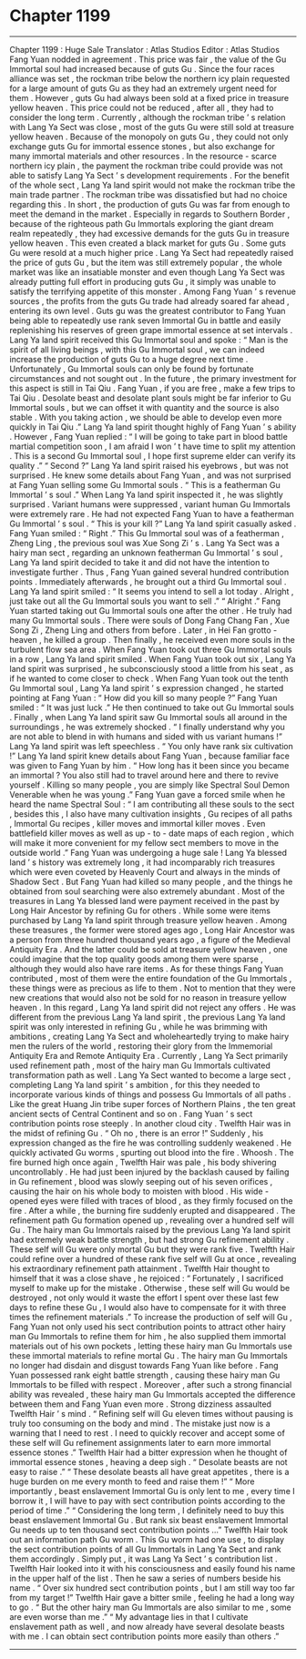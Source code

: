 
# Chapter 1199


---

Chapter 1199 : Huge Sale
Translator :
Atlas Studios
Editor :
Atlas Studios
Fang Yuan nodded in agreement .
This price was fair , the value of the Gu Immortal soul had increased because of guts Gu .
Since the four races alliance was set , the rockman tribe below the northern icy plain requested for a large amount of guts Gu as they had an extremely urgent need for them .
However , guts Gu had always been sold at a fixed price in treasure yellow heaven . This price could not be reduced , after all , they had to consider the long term .
Currently , although the rockman tribe ’ s relation with Lang Ya Sect was close , most of the guts Gu were still sold at treasure yellow heaven .
Because of the monopoly on guts Gu , they could not only exchange guts Gu for immortal essence stones , but also exchange for many immortal materials and other resources .
In the resource - scarce northern icy plain , the payment the rockman tribe could provide was not able to satisfy Lang Ya Sect ’ s development requirements .
For the benefit of the whole sect , Lang Ya land spirit would not make the rockman tribe the main trade partner .
The rockman tribe was dissatisfied but had no choice regarding this .
In short , the production of guts Gu was far from enough to meet the demand in the market . Especially in regards to Southern Border , because of the righteous path Gu Immortals exploring the giant dream realm repeatedly , they had excessive demands for the guts Gu in treasure yellow heaven .
This even created a black market for guts Gu .
Some guts Gu were resold at a much higher price .
Lang Ya Sect had repeatedly raised the price of guts Gu , but the item was still extremely popular , the whole market was like an insatiable monster and even though Lang Ya Sect was already putting full effort in producing guts Gu , it simply was unable to satisfy the terrifying appetite of this monster .
Among Fang Yuan ’ s revenue sources , the profits from the guts Gu trade had already soared far ahead , entering its own level .
Guts gu was the greatest contributor to Fang Yuan being able to repeatedly use rank seven Immortal Gu in battle and easily replenishing his reserves of green grape immortal essence at set intervals .
Lang Ya land spirit received this Gu Immortal soul and spoke : “ Man is the spirit of all living beings , with this Gu Immortal soul , we can indeed increase the production of guts Gu to a huge degree next time . Unfortunately , Gu Immortal souls can only be found by fortunate circumstances and not sought out . In the future , the primary investment for this aspect is still in Tai Qiu . Fang Yuan , if you are free , make a few trips to Tai Qiu . Desolate beast and desolate plant souls might be far inferior to Gu Immortal souls , but we can offset it with quantity and the source is also stable . With you taking action , we should be able to develop even more quickly in Tai Qiu .”
Lang Ya land spirit thought highly of Fang Yuan ’ s ability .
However , Fang Yuan replied : “ I will be going to take part in blood battle martial competition soon , I am afraid I won ’ t have time to split my attention . This is a second Gu Immortal soul , I hope first supreme elder can verify its quality .”
“ Second ?” Lang Ya land spirit raised his eyebrows , but was not surprised .
He knew some details about Fang Yuan , and was not surprised at Fang Yuan selling some Gu Immortal souls .
“ This is a featherman Gu Immortal ’ s soul .” When Lang Ya land spirit inspected it , he was slightly surprised . Variant humans were suppressed , variant human Gu Immortals were extremely rare . He had not expected Fang Yuan to have a featherman Gu Immortal ’ s soul .
“ This is your kill ?” Lang Ya land spirit casually asked .
Fang Yuan smiled : “ Right .”
This Gu Immortal soul was of a featherman , Zheng Ling , the previous soul was Xue Song Zi ’ s .
Lang Ya Sect was a hairy man sect , regarding an unknown featherman Gu Immortal ’ s soul , Lang Ya land spirit decided to take it and did not have the intention to investigate further .
Thus , Fang Yuan gained several hundred contribution points .
Immediately afterwards , he brought out a third Gu Immortal soul .
Lang Ya land spirit smiled : “ It seems you intend to sell a lot today . Alright , just take out all the Gu Immortal souls you want to sell .”
“ Alright .” Fang Yuan started taking out Gu Immortal souls one after the other .
He truly had many Gu Immortal souls .
There were souls of Dong Fang Chang Fan , Xue Song Zi , Zheng Ling and others from before . Later , in Hei Fan grotto - heaven , he killed a group . Then finally , he received even more souls in the turbulent flow sea area .
When Fang Yuan took out three Gu Immortal souls in a row , Lang Ya land spirit smiled .
When Fang Yuan took out six , Lang Ya land spirit was surprised , he subconsciously stood a little from his seat , as if he wanted to come closer to check .
When Fang Yuan took out the tenth Gu Immortal soul , Lang Ya land spirit ’ s expression changed , he started pointing at Fang Yuan : “ How did you kill so many people ?”
Fang Yuan smiled : “ It was just luck .”
He then continued to take out Gu Immortal souls .
Finally , when Lang Ya land spirit saw Gu Immortal souls all around in the surroundings , he was extremely shocked .
“ I finally understand why you are not able to blend in with humans and sided with us variant humans !” Lang Ya land spirit was left speechless .
“ You only have rank six cultivation !” Lang Ya land spirit knew details about Fang Yuan , because familiar face was given to Fang Yuan by him .
“ How long has it been since you became an immortal ? You also still had to travel around here and there to revive yourself . Killing so many people , you are simply like Spectral Soul Demon Venerable when he was young .”
Fang Yuan gave a forced smile when he heard the name Spectral Soul : “ I am contributing all these souls to the sect , besides this , I also have many cultivation insights , Gu recipes of all paths , Immortal Gu recipes , killer moves and immortal killer moves . Even battlefield killer moves as well as up - to - date maps of each region , which will make it more convenient for my fellow sect members to move in the outside world .”
Fang Yuan was undergoing a huge sale !
Lang Ya blessed land ’ s history was extremely long , it had incomparably rich treasures which were even coveted by Heavenly Court and always in the minds of Shadow Sect .
But Fang Yuan had killed so many people , and the things he obtained from soul searching were also extremely abundant .
Most of the treasures in Lang Ya blessed land were payment received in the past by Long Hair Ancestor by refining Gu for others . While some were items purchased by Lang Ya land spirit through treasure yellow heaven .
Among these treasures , the former were stored ages ago , Long Hair Ancestor was a person from three hundred thousand years ago , a figure of the Medieval Antiquity Era .
And the latter could be sold at treasure yellow heaven , one could imagine that the top quality goods among them were sparse , although they would also have rare items .
As for these things Fang Yuan contributed , most of them were the entire foundation of the Gu Immortals , these things were as precious as life to them . Not to mention that they were new creations that would also not be sold for no reason in treasure yellow heaven .
In this regard , Lang Ya land spirit did not reject any offers .
He was different from the previous Lang Ya land spirit , the previous Lang Ya land spirit was only interested in refining Gu , while he was brimming with ambitions , creating Lang Ya Sect and wholeheartedly trying to make hairy men the rulers of the world , restoring their glory from the Immemorial Antiquity Era and Remote Antiquity Era .
Currently , Lang Ya Sect primarily used refinement path , most of the hairy man Gu Immortals cultivated transformation path as well .
Lang Ya Sect wanted to become a large sect , completing Lang Ya land spirit ’ s ambition , for this they needed to incorporate various kinds of things and possess Gu Immortals of all paths . Like the great Huang Jin tribe super forces of Northern Plains , the ten great ancient sects of Central Continent and so on .
Fang Yuan ’ s sect contribution points rose steeply .
In another cloud city .
Twelfth Hair was in the midst of refining Gu .
“ Oh no , there is an error !” Suddenly , his expression changed as the fire he was controlling suddenly weakened .
He quickly activated Gu worms , spurting out blood into the fire .
Whoosh .
The fire burned high once again , Twelfth Hair was pale , his body shivering uncontrollably . He had just been injured by the backlash caused by failing in Gu refinement , blood was slowly seeping out of his seven orifices , causing the hair on his whole body to moisten with blood .
His wide - opened eyes were filled with traces of blood , as they firmly focused on the fire .
After a while , the burning fire suddenly erupted and disappeared .
The refinement path Gu formation opened up , revealing over a hundred self will Gu .
The hairy man Gu Immortals raised by the previous Lang Ya land spirit had extremely weak battle strength , but had strong Gu refinement ability .
These self will Gu were only mortal Gu but they were rank five . Twelfth Hair could refine over a hundred of these rank five self will Gu at once , revealing his extraordinary refinement path attainment .
Twelfth Hair thought to himself that it was a close shave , he rejoiced : “ Fortunately , I sacrificed myself to make up for the mistake . Otherwise , these self will Gu would be destroyed , not only would it waste the effort I spent over these last few days to refine these Gu , I would also have to compensate for it with three times the refinement materials .”
To increase the production of self will Gu , Fang Yuan not only used his sect contribution points to attract other hairy man Gu Immortals to refine them for him , he also supplied them immortal materials out of his own pockets , letting these hairy man Gu Immortals use these immortal materials to refine mortal Gu .
The hairy man Gu Immortals no longer had disdain and disgust towards Fang Yuan like before .
Fang Yuan possessed rank eight battle strength , causing these hairy man Gu Immortals to be filled with respect . Moreover , after such a strong financial ability was revealed , these hairy man Gu Immortals accepted the difference between them and Fang Yuan even more .
Strong dizziness assaulted Twelfth Hair ’ s mind .
“ Refining self will Gu eleven times without pausing is truly too consuming on the body and mind . The mistake just now is a warning that I need to rest . I need to quickly recover and accept some of these self will Gu refinement assignments later to earn more immortal essence stones .”
Twelfth Hair had a bitter expression when he thought of immortal essence stones , heaving a deep sigh .
“ Desolate beasts are not easy to raise .”
“ These desolate beasts all have great appetites , there is a huge burden on me every month to feed and raise them !”
“ More importantly , beast enslavement Immortal Gu is only lent to me , every time I borrow it , I will have to pay with sect contribution points according to the period of time .”
“ Considering the long term , I definitely need to buy this beast enslavement Immortal Gu . But rank six beast enslavement Immortal Gu needs up to ten thousand sect contribution points …”
Twelfth Hair took out an information path Gu worm .
This Gu worm had one use , to display the sect contribution points of all Gu Immortals in Lang Ya Sect and rank them accordingly .
Simply put , it was Lang Ya Sect ’ s contribution list .
Twelfth Hair looked into it with his consciousness and easily found his name in the upper half of the list .
Then he saw a series of numbers beside his name .
“ Over six hundred sect contribution points , but I am still way too far from my target !” Twelfth Hair gave a bitter smile , feeling he had a long way to go .
“ But the other hairy man Gu Immortals are also similar to me , some are even worse than me .”
“ My advantage lies in that I cultivate enslavement path as well , and now already have several desolate beasts with me . I can obtain sect contribution points more easily than others .”

---

